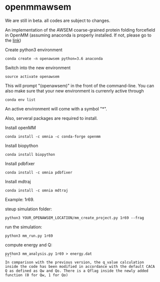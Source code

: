 # openmmawsem
We are still in beta. all codes are subject to changes.

An implementation of the AWSEM coarse-grained protein folding forcefield in OpenMM
(assuming anaconda is properly installed. If not, please go to the <a href="https://www.anaconda.com/download" target="_blank">link</a>)

Create python3 environment
```
conda create -n openawsem python=3.6 anaconda
```
Switch into the new environment
```
source activate openawsem
```
This will prompt "(openawsem)" in the front of the command-line. You can also make sure that your new environment is currenrly active through
```
conda env list
```
An active environment will come with a symbol "*".

Also, serveral packages are required to install.

Install openMM
```
conda install -c omnia -c conda-forge openmm
```
Install biopython
```
conda install biopython
```
Install pdbfixer
```
conda install -c omnia pdbfixer
```
Install mdtraj
```
conda install -c omnia mdtraj
```

Example:
1r69.

steup simulation folder:
```
python3 YOUR_OPENAWSEM_LOCATION/mm_create_project.py 1r69 --frag
```

run the simulation:
```
python3 mm_run.py 1r69
```

compute energy and Q:
```
python3 mm_analysis.py 1r69 > energy.dat
```  
In comparison with the previous version, the q_value calculation inside the code has been modified in accordance with the default CACA Q as defined as Qw and Qo. There is a Qflag inside the newly added function (0 for Qw, 1 for Qo)
